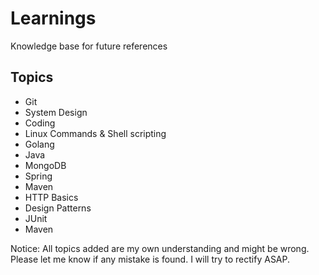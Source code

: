 # Learnings

Knowledge base for future references

## Topics

* Git
* System Design
* Coding
* Linux Commands & Shell scripting
* Golang
* Java
* MongoDB
* Spring
* Maven
* HTTP Basics
* Design Patterns
* JUnit
* Maven

Notice: All topics added are my own understanding and might be wrong. Please let me know if any mistake is found. I will try to rectify ASAP.
